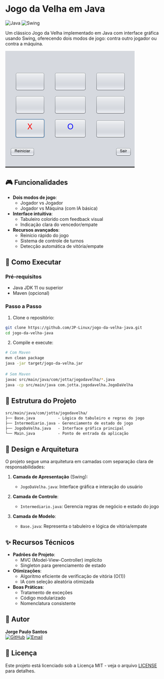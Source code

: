# Jogo da Velha em Java

![Java](https://img.shields.io/badge/java-%23ED8B00.svg?style=for-the-badge&logo=openjdk&logoColor=white)
![Swing](https://img.shields.io/badge/Swing-6DB33F?style=for-the-badge&logo=java&logoColor=white)

Um clássico Jogo da Velha implementado em Java com interface gráfica usando Swing, oferecendo dois modos de jogo: contra outro jogador ou contra a máquina.

![Interface Jogo da velha](gif/jogoDaVelha.gif) 

## 🎮 Funcionalidades

- **Dois modos de jogo**:
  - Jogador vs Jogador
  - Jogador vs Máquina (com IA básica)
- **Interface intuitiva**:
  - Tabuleiro colorido com feedback visual
  - Indicação clara do vencedor/empate
- **Recursos avançados**:
  - Reinício rápido do jogo
  - Sistema de controle de turnos
  - Detecção automática de vitória/empate

## 🚀 Como Executar

### Pré-requisitos
- Java JDK 11 ou superior
- Maven (opcional)

### Passo a Passo
1. Clone o repositório:
```bash
git clone https://github.com/JP-Linux/jogo-da-velha-java.git
cd jogo-da-velha-java
```

2. Compile e execute:
```bash
# Com Maven
mvn clean package
java -jar target/jogo-da-velha.jar

# Sem Maven
javac src/main/java/com/jotta/jogodavelha/*.java
java -cp src/main/java com.jotta.jogodavelha.JogoDaVelha
```

## 🧩 Estrutura do Projeto

```
src/main/java/com/jotta/jogodavelha/
├── Base.java          - Lógica do tabuleiro e regras do jogo
├── Intermediario.java - Gerenciamento de estado do jogo
├── JogoDaVelha.java   - Interface gráfica principal
└── Main.java          - Ponto de entrada da aplicação
```

## 🧠 Design e Arquitetura

O projeto segue uma arquitetura em camadas com separação clara de responsabilidades:

1. **Camada de Apresentação** (Swing):
   - `JogoDaVelha.java`: Interface gráfica e interação do usuário

2. **Camada de Controle**:
   - `Intermediario.java`: Gerencia regras de negócio e estado do jogo

3. **Camada de Modelo**:
   - `Base.java`: Representa o tabuleiro e lógica de vitória/empate

## ✨ Recursos Técnicos

- **Padrões de Projeto**:
  - MVC (Model-View-Controller) implícito
  - Singleton para gerenciamento de estado
- **Otimizações**:
  - Algoritmo eficiente de verificação de vitória (O(1))
  - IA com seleção aleatória otimizada
- **Boas Práticas**:
  - Tratamento de exceções
  - Código modularizado
  - Nomenclatura consistente

## 👤 Autor

**Jorge Paulo Santos**  
[![GitHub](https://img.shields.io/badge/GitHub-100000?style=for-the-badge&logo=github&logoColor=white)](https://github.com/JP-Linux)
[![Email](https://img.shields.io/badge/Gmail-D14836?style=for-the-badge&logo=gmail&logoColor=white)](mailto:jorgepsan7@gmail.com)

## 📄 Licença

Este projeto está licenciado sob a Licença MIT - veja o arquivo [LICENSE](LICENSE) para detalhes.